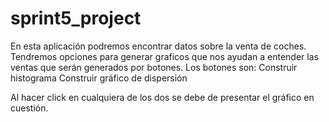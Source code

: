 # sprint5_project

En esta aplicación podremos encontrar datos sobre la venta de coches.
Tendremos opciones para generar graficos que nos ayudan a entender las ventas que serán generados por botones.
Los botones son:
    Construir histograma
    Construir gráfico de dispersión

Al hacer click en cualquiera de los dos se debe de presentar el gráfico en cuestión.